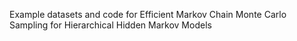 Example datasets and code for Efficient Markov Chain Monte Carlo Sampling for Hierarchical Hidden Markov Models
